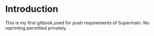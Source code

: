 # Introduction
This is my first gitbook,used for push requirements of Supermain.
No reprinting permitted privately.
